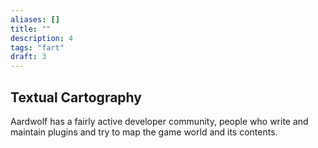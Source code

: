 ```yaml
---
aliases: []
title: ""
description: 4
tags: "fart"
draft: 3
---
```


## Textual Cartography
Aardwolf has a fairly active developer community, people who write and maintain plugins and try to map the game world and its contents.
